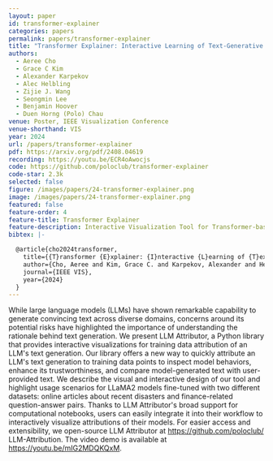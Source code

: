 ```yaml
---
layout: paper
id: transformer-explainer
categories: papers
permalink: papers/transformer-explainer
title: "Transformer Explainer: Interactive Learning of Text-Generative Models"
authors: 
  - Aeree Cho
  - Grace C Kim
  - Alexander Karpekov
  - Alec Helbling
  - Zijie J. Wang
  - Seongmin Lee
  - Benjamin Hoover
  - Duen Horng (Polo) Chau
venue: Poster, IEEE Visualization Conference
venue-shorthand: VIS
year: 2024
url: /papers/transformer-explainer
pdf: https://arxiv.org/pdf/2408.04619
recording: https://youtu.be/ECR4oAwocjs
code: https://github.com/poloclub/transformer-explainer
code-star: 2.3k
selected: false
figure: /images/papers/24-transformer-explainer.png
image: /images/papers/24-transformer-explainer.png
featured: false
feature-order: 4
feature-title: Transformer Explainer
feature-description: Interactive Visualization Tool for Transformer-based models like GPT
bibtex: |-

  @article{cho2024transformer,
    title={{T}ransformer {E}xplainer: {I}nteractive {L}earning of {T}ext-{G}enerative {M}odels},
    author={Cho, Aeree and Kim, Grace C. and Karpekov, Alexander and Helbling, Alec and Wang, Zijie J. and Lee, Seongmin and Hoover, Benjamin and Chau, Duen Horng},
    journal={IEEE VIS},
    year={2024}
  }
---
```


While large language models (LLMs) have shown remarkable capability to generate convincing text across diverse domains, concerns around its potential risks have highlighted the importance of understanding the rationale behind text generation. We present LLM Attributor, a Python library that provides interactive visualizations for training data attribution of an LLM's text generation. Our library offers a new way to quickly attribute an LLM's text generation to training data points to inspect model behaviors, enhance its trustworthiness, and compare model-generated text with user-provided text. We describe the visual and interactive design of our tool and highlight usage scenarios for LLaMA2 models fine-tuned with two different datasets: online articles about recent disasters and finance-related question-answer pairs. Thanks to LLM Attributor's broad support for computational notebooks, users can easily integrate it into their workflow to interactively visualize attributions of their models. For easier access and extensibility, we open-source LLM Attributor at https://github.com/poloclub/ LLM-Attribution. The video demo is available at https://youtu.be/mIG2MDQKQxM.